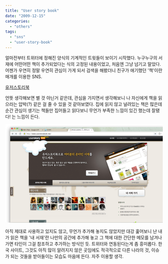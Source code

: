 ```yaml
---
title: "User story book"
date: "2009-12-15"
categories: 
  - "others"
tags: 
  - "sns"
  - "user-story-book"
---
```


얼마전부터 트위터에 정해진 양식의 기계적인 트윗들이 보이기 시작했다. 누구누구의 서재에 어떤어떤 책이 추가되었다는 식의 고정된 내용이었고, 처음엔 그냥 넘기고 말았다. 어젠가 우연히 정말 우연히 관심이 가게 되서 검색을 해봤더니 친구가 애기했던 '책'이란 매개를 이용한 SNS.  
  
[유저스토리북](http://www.userstorybook.net/)  
  
언뜻 생각해보면 별 것 아닌거 같은데, 관심을 가지면서 생각해보니 나 자신에게 책을 읽으라는 압박(?) 같은 걸 줄 수 있을 것 같아보였다. 집에 읽지 않고 널려있는 책은 많은데 순간 관심이 생기는 책들만 집어들고 읽다보니 무언가 부족한 느낌이 있긴 했는데 잘됐다! 는 느낌이 든다.  
  
[![](images/ec8aa4ed81aceba6b0ec83b7-2009-12-16-ec98a4eca084-12-54-08.png "스크린샷 2009-12-16 오전 12.54.08")](http://blurblah.files.wordpress.com/2009/12/ec8aa4ed81aceba6b0ec83b7-2009-12-16-ec98a4eca084-12-54-08.png)  
  
아직 제대로 사용하고 있지도 않고, 무언가 추가해 놓지도 않았지만 대강 훑어보니 난 내가 읽은 책을 '내 서재'란 나만의 공간에 추가해 놓고 그 책에 대한 간단한 메모를 남겨나가면 타인이 그걸 참조하고 추가하는 방식인 듯. 트위터와 연동된다는게 좀 흥미롭다. 한국 사이트, 그것도 아직 많이 알려지지 않은 곳임에도 적극적으로 다른 나라의 것, 이슈가 되는 것들을 받아들이는 모습도 마음에 든다. 자주 이용할 생각.
